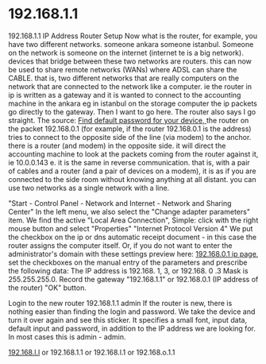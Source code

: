 # 192.168.1.1
192.168.1.1 IP Address Router Setup
Now what is the router, for example, you have two different networks. someone ankara someone istanbul. Someone on the network is someone on the internet (internet te is a big network). devices that bridge between these two networks are routers. this can now be used to share remote networks (WANs) where ADSL can share the CABLE. that is, two different networks that are really computers on the network that are connected to the network like a computer. ie the router in ip is written as a gateway and it is wanted to connect to the accounting machine in the ankara eg in istanbul on the storage computer the ip packets go directly to the gateway. Then I want to go here. The router also says I go straight. The source: <a href="//19216811.how/wiki-default-router-password-database">Find default password for your device, </a> the router on the packet 192.168.0.1 (for example, if the router 192.168.0.1 is the address) tries to connect to the opposite side of the line (via modem) to the anchor. there is a router (and modem) in the opposite side. it will direct the accounting machine to look at the packets coming from the router against it, ie 10.0.0.143 e. it is the same in reverse communication. that is, with a pair of cables and a router (and a pair of devices on a modem), it is as if you are connected to the side room without knowing anything at all distant. you can use two networks as a single network with a line.

"Start - Control Panel - Network and Internet - Network and Sharing Center" In the left menu, we also select the "Change adapter parameters" item. We find the active "Local Area Connection", Simple: click with the right mouse button and select "Properties" "Internet Protocol Version 4" We put the checkbox on the ip or dns automatic receipt document - in this case the router assigns the computer itself. Or, if you do not want to enter the administrator's domain with these settings preview here: <a href="https://19216811.how/login-192.168.0.1">192.168.0.1 ip page</a>, set the checkboxes on the manual entry of the parameters and prescribe the following data: The IP address is 192.168. 1, 3, or 192.168. 0 .3 Mask is 255.255.255.0. Record the gateway "192.168.1.1" or 192.168.0.1 (IP address of the router) "OK" button.

Login to the new router 192.168.1.1 admin If the router is new, there is nothing easier than finding the login and password. We take the device and turn it over again and see this sticker. It specifies a small font, input data, default input and password, in addition to the IP address we are looking for. In most cases this is admin - admin.

<a href="https://github.com/web-apply/192.168.l.l">192.168.l.l</a> or 192.168.1.1 or 192.168.l.1 or 192.168.o.1.1
